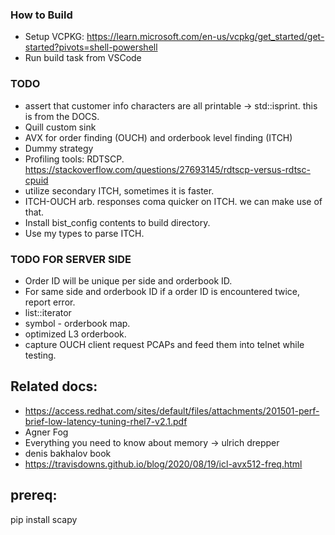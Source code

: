 ### How to Build

- Setup VCPKG: https://learn.microsoft.com/en-us/vcpkg/get_started/get-started?pivots=shell-powershell
- Run build task from VSCode 

### TODO

- assert that customer info characters are all printable -> std::isprint. this is from the DOCS.
- Quill custom sink
- AVX for order finding (OUCH) and orderbook level finding (ITCH)
- Dummy strategy
- Profiling tools: RDTSCP. https://stackoverflow.com/questions/27693145/rdtscp-versus-rdtsc-cpuid
- utilize secondary ITCH, sometimes it is faster.
- ITCH-OUCH arb. responses coma quicker on ITCH. we can make use of that.
- Install bist_config contents to build directory.
- Use my types to parse ITCH.

### TODO FOR SERVER SIDE

- Order ID will be unique per side and orderbook ID.
- For same side and orderbook ID if a order ID is encountered twice, report error.
- list<Order>::iterator
- symbol - orderbook map.
- optimized L3 orderbook.
- capture OUCH client request PCAPs and feed them into telnet while testing.

## Related docs:

- https://access.redhat.com/sites/default/files/attachments/201501-perf-brief-low-latency-tuning-rhel7-v2.1.pdf
- Agner Fog
- Everything you need to know about memory -> ulrich drepper
- denis bakhalov book
- https://travisdowns.github.io/blog/2020/08/19/icl-avx512-freq.html

## prereq:

pip install scapy
